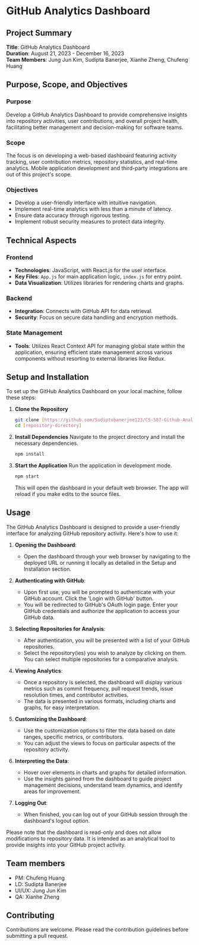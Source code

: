 

# GitHub Analytics Dashboard

## Project Summary
**Title**: GitHub Analytics Dashboard  
**Duration**: August 21, 2023 - December 16, 2023  
**Team Members**: Jung Jun Kim, Sudipta Banerjee, Xianhe Zheng, Chufeng Huang

## Purpose, Scope, and Objectives

### Purpose
Develop a GitHub Analytics Dashboard to provide comprehensive insights into repository activities, user contributions, and overall project health, facilitating better management and decision-making for software teams.

### Scope
The focus is on developing a web-based dashboard featuring activity tracking, user contribution metrics, repository statistics, and real-time analytics. Mobile application development and third-party integrations are out of this project's scope.

### Objectives
- Develop a user-friendly interface with intuitive navigation.
- Implement real-time analytics with less than a minute of latency.
- Ensure data accuracy through rigorous testing.
- Implement robust security measures to protect data integrity.

## Technical Aspects

### Frontend
- **Technologies**: JavaScript, with React.js for the user interface.
- **Key Files**: `App.js` for main application logic, `index.js` for entry point.
- **Data Visualization**: Utilizes libraries for rendering charts and graphs.

### Backend
- **Integration**: Connects with GitHub API for data retrieval.
- **Security**: Focus on secure data handling and encryption methods.

### State Management
- **Tools**: Utilizes React Context API for managing global state within the application, ensuring efficient state management across various components without resorting to external libraries like Redux.

## Setup and Installation
To set up the GitHub Analytics Dashboard on your local machine, follow these steps:

1. **Clone the Repository**
   ```bash
   git clone [https://github.com/Sudiptobanerjee123/CS-587-Github-Analytics-Dashboard-.git]
   cd [repository-directory]
   ```

2. **Install Dependencies**
   Navigate to the project directory and install the necessary dependencies.
   ```bash
   npm install
   ```

3. **Start the Application**
   Run the application in development mode.
   ```bash
   npm start
   ```

   This will open the dashboard in your default web browser. The app will reload if you make edits to the source files.

## Usage

The GitHub Analytics Dashboard is designed to provide a user-friendly interface for analyzing GitHub repository activity. Here's how to use it:

1. **Opening the Dashboard**:
   - Open the dashboard through your web browser by navigating to the deployed URL or running it locally as detailed in the Setup and Installation section.

2. **Authenticating with GitHub**:
   - Upon first use, you will be prompted to authenticate with your GitHub account. Click the 'Login with GitHub' button.
   - You will be redirected to GitHub's OAuth login page. Enter your GitHub credentials and authorize the application to access your GitHub data.

3. **Selecting Repositories for Analysis**:
   - After authentication, you will be presented with a list of your GitHub repositories.
   - Select the repository(ies) you wish to analyze by clicking on them. You can select multiple repositories for a comparative analysis.

4. **Viewing Analytics**:
   - Once a repository is selected, the dashboard will display various metrics such as commit frequency, pull request trends, issue resolution times, and contributor activities.
   - The data is presented in various formats, including charts and graphs, for easy interpretation.

5. **Customizing the Dashboard**:
   - Use the customization options to filter the data based on date ranges, specific metrics, or contributors.
   - You can adjust the views to focus on particular aspects of the repository activity.

6. **Interpreting the Data**:
   - Hover over elements in charts and graphs for detailed information.
   - Use the insights gained from the dashboard to guide project management decisions, understand team dynamics, and identify areas for improvement.

7. **Logging Out**:
   - When finished, you can log out of your GitHub session through the dashboard's logout option.

Please note that the dashboard is read-only and does not allow modifications to repository data. It is intended as an analytical tool to provide insights into your GitHub project activity.


## Team members
- PM: Chufeng Huang
- LD: Sudipta Banerjee
- UI/UX: Jung Jun Kim
- QA: Xianhe Zheng

## Contributing
Contributions are welcome. Please read the contribution guidelines before submitting a pull request.
